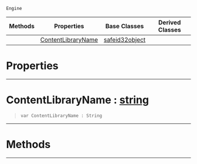  `Engine`

|Methods|Properties|Base Classes|Derived Classes|
|---|---|---|---|
| |[ContentLibraryName](contentlibraryreference.md#contentlibraryname-zero)|[safeid32object](safeid32object.md)| |


 #  Properties


---  
 #  ContentLibraryName : [string](../nada_base_types/string.md)

> 
> ```TS:Nada
> var ContentLibraryName : String


---  
 #  Methods


---  
 

 